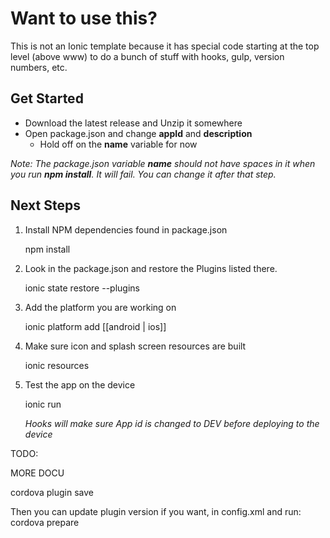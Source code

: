 # Want to use this?
This is not an Ionic template because it has special code starting at the top 
level (above www) to do a bunch of stuff with hooks, gulp, version numbers, etc.


## Get Started
* Download the latest release and Unzip it somewhere
* Open package.json and change __appId__ and __description__
    * Hold off on the __name__ variable for now

*Note: The package.json variable __name__ should not have spaces in it when you run __npm install__. It will fail.
You can change it after that step.*

## Next Steps
1. Install NPM dependencies found in package.json

    npm install   

1. Look in the package.json and restore the Plugins  listed there.

    ionic state restore --plugins  

1. Add the platform you are working on

    ionic platform add [[android | ios]]

1. Make sure icon and splash screen resources are built

    ionic resources  

1. Test the app on the device

    ionic run   

   *Hooks will make sure App id is changed to DEV before deploying to the device*



TODO:

MORE DOCU

cordova plugin save

Then you can update plugin version if you want, in config.xml and run: cordova prepare